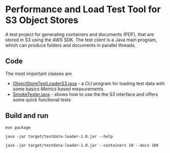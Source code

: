 # Performance and Load Test Tool for S3 Object Stores

A test project for generating containers and documents (PDF), that are stored in S3 using the AWS SDK.
The test client is a Java main program, which can produce folders and documents in parallel threads.

## Code

The most important classes are

- [ObjectStoreTestLoaderS3.java](src/main/com/giraone/s3/testloader/ObjectStoreTestLoaderS3.java) -
  a CLI program for loading test data with some basics *Metrics* based measurements
- [SmokeTester.java](src/main/com/giraone/s3/smoketest/SmokeTesterS3.java) -
  shows how to use the the S3 interface and offers some quick functional tests
  
## Build and run

```
mvn package

java -jar target/testdata-loader-1.0.jar --help

java -jar target/testdata-loader-1.0.jar --containers 10 --docs 100
```


